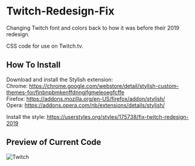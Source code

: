 # Twitch-Redesign-Fix
Changing Twitch font and colors back to how it was before their 2019 redesign.

CSS code for use on Twitch.tv.  

## How To Install
Download and install the Stylish extension:  
Chrome: https://chrome.google.com/webstore/detail/stylish-custom-themes-for/fjnbnpbmkenffdnngjfgmeleoegfcffe  
Firefox: https://addons.mozilla.org/en-US/firefox/addon/stylish/  
Opera: https://addons.opera.com/nb/extensions/details/stylish/  

Install the style: https://userstyles.org/styles/175738/fix-twitch-redesign-2019  

## Preview of Current Code
![Twitch](https://jaany.xyz/i/l0epa.jpg)
